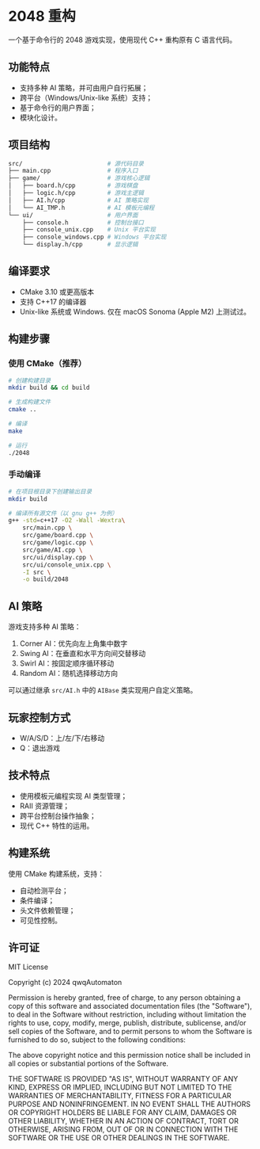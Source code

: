 # 2048 重构

一个基于命令行的 2048 游戏实现，使用现代 C++ 重构原有 C 语言代码。

## 功能特点

- 支持多种 AI 策略，并可由用户自行拓展；
- 跨平台（Windows/Unix-like 系统）支持；
- 基于命令行的用户界面；
- 模块化设计。

## 项目结构

```bash
src/                        # 源代码目录
├── main.cpp                # 程序入口
├── game/                   # 游戏核心逻辑
│   ├── board.h/cpp         # 游戏棋盘
│   ├── logic.h/cpp         # 游戏主逻辑
│   ├── AI.h/cpp            # AI 策略实现
│   └── AI_TMP.h            # AI 模板元编程
└── ui/                     # 用户界面
    ├── console.h           # 控制台接口
    ├── console_unix.cpp    # Unix 平台实现
    ├── console_windows.cpp # Windows 平台实现
    └── display.h/cpp       # 显示逻辑
```

## 编译要求

- CMake 3.10 或更高版本
- 支持 C++17 的编译器
- Unix-like 系统或 Windows. 仅在 macOS Sonoma (Apple M2) 上测试过。

## 构建步骤

### 使用 CMake（推荐）

```bash
# 创建构建目录
mkdir build && cd build

# 生成构建文件
cmake ..

# 编译
make

# 运行
./2048
```

### 手动编译

```bash
# 在项目根目录下创建输出目录
mkdir build

# 编译所有源文件（以 gnu g++ 为例）
g++ -std=c++17 -O2 -Wall -Wextra\
    src/main.cpp \
    src/game/board.cpp \
    src/game/logic.cpp \
    src/game/AI.cpp \
    src/ui/display.cpp \
    src/ui/console_unix.cpp \
    -I src \
    -o build/2048
```

## AI 策略

游戏支持多种 AI 策略：

1. Corner AI：优先向左上角集中数字
2. Swing AI：在垂直和水平方向间交替移动
3. Swirl AI：按固定顺序循环移动
4. Random AI：随机选择移动方向

可以通过继承 `src/AI.h` 中的 `AIBase` 类实现用户自定义策略。

## 玩家控制方式

- W/A/S/D：上/左/下/右移动
- Q：退出游戏

## 技术特点

- 使用模板元编程实现 AI 类型管理；
- RAII 资源管理；
- 跨平台控制台操作抽象；
- 现代 C++ 特性的运用。

## 构建系统

使用 CMake 构建系统，支持：

- 自动检测平台；
- 条件编译；
- 头文件依赖管理；
- 可见性控制。

## 许可证

MIT License

Copyright (c) 2024 qwqAutomaton

Permission is hereby granted, free of charge, to any person obtaining a copy
of this software and associated documentation files (the "Software"), to deal
in the Software without restriction, including without limitation the rights
to use, copy, modify, merge, publish, distribute, sublicense, and/or sell
copies of the Software, and to permit persons to whom the Software is
furnished to do so, subject to the following conditions:

The above copyright notice and this permission notice shall be included in all
copies or substantial portions of the Software.

THE SOFTWARE IS PROVIDED "AS IS", WITHOUT WARRANTY OF ANY KIND, EXPRESS OR
IMPLIED, INCLUDING BUT NOT LIMITED TO THE WARRANTIES OF MERCHANTABILITY,
FITNESS FOR A PARTICULAR PURPOSE AND NONINFRINGEMENT. IN NO EVENT SHALL THE
AUTHORS OR COPYRIGHT HOLDERS BE LIABLE FOR ANY CLAIM, DAMAGES OR OTHER
LIABILITY, WHETHER IN AN ACTION OF CONTRACT, TORT OR OTHERWISE, ARISING FROM,
OUT OF OR IN CONNECTION WITH THE SOFTWARE OR THE USE OR OTHER DEALINGS IN THE
SOFTWARE.
